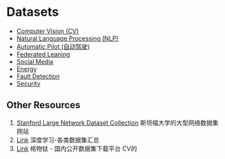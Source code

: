 # Datasets

- [Computer Vision (CV)](CV/README.md)
- [Natural Language Processing (NLP)](NLP/README.md)
- [Automatic Pilot (自动驾驶)](AutomaticPilot/README.md)
- [Federated Leaning](FederatedLearning/README.md)
- [Social Media](SocialMedia/README.md)
- [Energy](Energy/README.md)
- [Fault Detection](FaultDetection/README.md)
- [Security](Security/README.md)

## Other Resources
1. [Stanford Large Network Dataset Collection](http://snap.stanford.edu/data/) 斯坦福大学的大型网络数据集网站
1. [Link](https://blog.csdn.net/qq_27825451/article/details/104775341) 深度学习-各类数据集汇总
1. [Link](https://gas.graviti.cn/open-datasets) 格物钛 - 国内公开数据集下载平台   CV的
